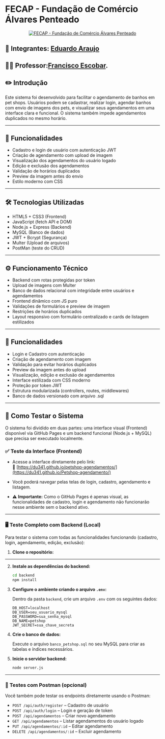 # FECAP - Fundação de Comércio Álvares Penteado

<p align="center">
<a href= "https://www.fecap.br/"><img src="https://encrypted-tbn0.gstatic.com/images?q=tbn:ANd9GcRhZPrRa89Kma0ZZogxm0pi-tCn_TLKeHGVxywp-LXAFGR3B1DPouAJYHgKZGV0XTEf4AE&usqp=CAU" alt="FECAP - Fundação de Comércio Álvares Penteado" border="0"></a>
</p>




## 👥 Integrantes: <a href="https://www.linkedin.com/in/eduardo-araujo-33a1a2278/">Eduardo Araujo </a>


## 👨‍🏫 Professor:<a href="https://www.linkedin.com/in/francisco-escobar/">Francisco Escobar</a>.


## ✏️ Introdução

Este sistema foi desenvolvido para facilitar o agendamento de banhos em pet shops. Usuários podem se cadastrar, realizar login, agendar banhos com envio de imagens dos pets, e visualizar seus agendamentos em uma interface clara e funcional. O sistema também impede agendamentos duplicados no mesmo horário.

---


## 🚀 Funcionalidades

- Cadastro e login de usuário com autenticação JWT  
- Criação de agendamento com upload de imagem  
- Visualização dos agendamentos do usuário logado  
- Edição e exclusão dos agendamentos  
- Validação de horários duplicados  
- Preview da imagem antes do envio  
- Estilo moderno com CSS

---

## 🛠️ Tecnologias Utilizadas

- HTML5 + CSS3 (Frontend)  
- JavaScript (fetch API e DOM)  
- Node.js + Express (Backend)  
- MySQL (Banco de dados)  
- JWT + Bcrypt (Segurança)  
- Multer (Upload de arquivos)
- PostMan (teste do CRUD)


---

## ⚙️ Funcionamento Técnico

- Backend com rotas protegidas por token
- Upload de imagens com Multer
- Banco de dados relacional com integridade entre usuários e agendamentos
- Frontend dinâmico com JS puro
- Validações de formulários e preview de imagem
- Restrições de horários duplicados
- Layout responsivo com formulário centralizado e cards de listagem estilizados

---

## 🧩 Funcionalidades

- Login e Cadastro com autenticação  
- Criação de agendamento com imagem  
- Validação para evitar horários duplicados  
- Preview da imagem antes do upload  
- Visualização, edição e exclusão de agendamentos  
- Interface estilizada com CSS moderno  
- Proteção por token JWT  
- Estrutura modularizada (controllers, routes, middlewares)  
- Banco de dados versionado com arquivo .sql



---

## 🧪 Como Testar o Sistema

O sistema foi dividido em duas partes: uma interface visual (Frontend) disponível via GitHub Pages e um backend funcional (Node.js + MySQL) que precisa ser executado localmente.

### ✅ Teste da Interface (Frontend)

- Acesse a interface diretamente pelo link:  
  🔗 [https://du341.github.io/petshop-agendamentos/](https://du341.github.io/Petshop-agendamento/)

- Você poderá navegar pelas telas de login, cadastro, agendamento e listagem.

- ⚠️ **Importante:** Como o GitHub Pages é apenas visual, as funcionalidades de cadastro, login e agendamento não funcionarão nesse ambiente sem o backend ativo.

---

### 🖥️ Teste Completo com Backend (Local)

Para testar o sistema com todas as funcionalidades funcionando (cadastro, login, agendamento, edição, exclusão):

1. **Clone o repositório:**

---

2. **Instale as dependências do backend:**

   ```bash
   cd backend
   npm install
   ```

3. **Configure o ambiente criando o arquivo `.env`:**

   Dentro da pasta `backend`, crie um arquivo `.env` com os seguintes dados:

   ```
   DB_HOST=localhost
   DB_USER=seu_usuario_mysql
   DB_PASSWORD=sua_senha_mysql
   DB_NAME=petshop
   JWT_SECRET=sua_chave_secreta
   ```

4. **Crie o banco de dados:**

   Execute o arquivo `banco_petshop.sql` no seu MySQL para criar as tabelas e índices necessários.

5. **Inicie o servidor backend:**

   ```bash
   node server.js
   ```

---

### 🧪 Testes com Postman (opcional)

Você também pode testar os endpoints diretamente usando o Postman:

- `POST /api/auth/register` – Cadastro de usuário  
- `POST /api/auth/login` – Login e geração de token  
- `POST /api/agendamentos` – Criar novo agendamento  
- `GET /api/agendamentos` – Listar agendamentos do usuário logado  
- `PUT /api/agendamentos/:id` – Editar agendamento  
- `DELETE /api/agendamentos/:id` – Excluir agendamento



